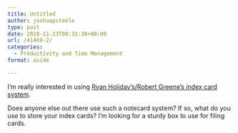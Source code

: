 ```yaml
---
title: Untitled
author: joshuapsteele
type: post
date: 2018-11-23T00:31:38+00:00
url: /41469-2/
categories:
  - Productivity and Time Management
format: aside

---
```

I&#8217;m really interested in using [Ryan Holiday&#8217;s/Robert Greene&#8217;s index card system][1].

Does anyone else out there use such a notecard system? If so, what do you use to store your index cards? I&#8217;m looking for a sturdy box to use for filing cards.

 [1]: https://thoughtcatalog.com/ryan-holiday/2013/12/the-notecard-system-the-key-for-remembering-organizing-and-using-everything-you-read/